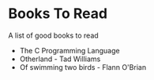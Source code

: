 # Books To Read

A list of good books to read

- The C Programming Language
- Otherland - Tad Williams
- Of swimming two birds - Flann O'Brian